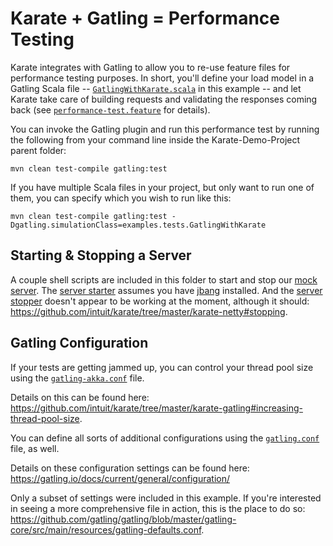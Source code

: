 # Karate + Gatling = Performance Testing

Karate integrates with Gatling to allow you to re-use feature files for performance testing purposes.  In short, you'll define your load model in a Gatling Scala file -- [`GatlingWithKarate.scala`](https://github.com/staffier/Karate-Demo-Project/tree/main/src/test/java/sample_tests/performance_tests/GatlingWithKarate.scala) in this example -- and let Karate take care of building requests and validating the responses coming back (see [`performance-test.feature`](https://github.com/staffier/Karate-Demo-Project/tree/main/src/test/java/sample_tests/performance_tests/performance-test.feature) for details). 

You can invoke the Gatling plugin and run this performance test by running the following from your command line inside the Karate-Demo-Project parent folder:

```
mvn clean test-compile gatling:test
```

If you have multiple Scala files in your project, but only want to run one of them, you can specify which you wish to run like this:

```
mvn clean test-compile gatling:test -Dgatling.simulationClass=examples.tests.GatlingWithKarate
```

## Starting & Stopping a Server

A couple shell scripts are included in this folder to start and stop our [mock server](https://github.com/staffier/Karate-Demo-Project/tree/main/src/test/java/mock_server/server.feature).  The [server starter](https://github.com/staffier/Karate-Demo-Project/tree/main/src/test/java/sample_tests/performance_tests/server-starter.sh) assumes you have [jbang](https://www.jbang.dev/) installed.  And the [server stopper](https://github.com/staffier/Karate-Demo-Project/tree/main/src/test/java/sample_tests/performance_tests/server-stopper.sh) doesn't appear to be working at the moment, although it should: https://github.com/intuit/karate/tree/master/karate-netty#stopping. 

## Gatling Configuration

If your tests are getting jammed up, you can control your thread pool size using the [`gatling-akka.conf`](https://github.com/staffier/Karate-Demo-Project/tree/main/src/test/java/sample_tests/performance_tests/gatling-akka.conf) file. 

Details on this can be found here: https://github.com/intuit/karate/tree/master/karate-gatling#increasing-thread-pool-size. 

You can define all sorts of additional configurations using the [`gatling.conf`](https://github.com/staffier/Karate-Demo-Project/tree/main/src/test/java/sample_tests/performance_tests/gatling.conf) file, as well. 

Details on these configuration settings can be found here: https://gatling.io/docs/current/general/configuration/

Only a subset of settings were included in this example.  If you're interested in seeing a more comprehensive file in action, this is the place to do so: https://github.com/gatling/gatling/blob/master/gatling-core/src/main/resources/gatling-defaults.conf. 
